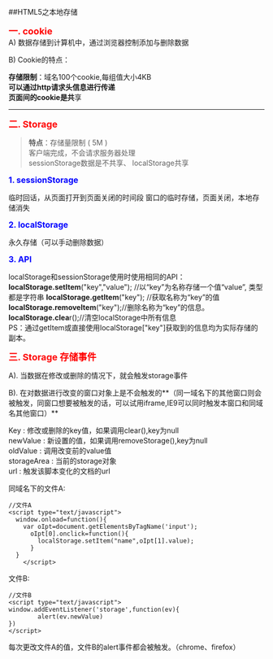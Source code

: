 ##HTML5之本地存储

**<font size="4" color="red">一. cookie</font>**   
A) 数据存储到计算机中，通过浏览器控制添加与删除数据   

B) Cookie的特点：  
  
**存储限制**：域名100个cookie,每组值大小4KB  
**可以通过http请求头信息进行传递**  
**页面间的cookie是共**享  

******

**<font size="4" color="red">二. Storage</font>** 
>**特点**：存储量限制 ( 5M )  
客户端完成，不会请求服务器处理  
sessionStorage数据是不共享、 localStorage共享
  
**<font size="3" color="blue">1. sessionStorage</font>**

临时回话，从页面打开到页面关闭的时间段
窗口的临时存储，页面关闭，本地存储消失  



**<font size="3" color="blue">2. localStorage</font>** 
 
永久存储（可以手动删除数据）  

**<font size="3" color="blue">3. API</font>**   

localStorage和sessionStorage使用时使用相同的API：  
**localStorage.setItem**("key","value"); //以“key”为名称存储一个值“value”, 类型都是字符串 
**localStorage.getItem**("key"); //获取名称为“key”的值  
**localStorage.removeItem**("key");//删除名称为“key”的信息。
**localStorage.clea**r();​//清空localStorage中所有信息  
PS：通过getItem或直接使用localStorage["key"]获取到的信息均为实际存储的副本。
  
**<font size="4" color="red">三. Storage 存储事件</font>**   

A). 当数据在修改或删除的情况下，就会触发storage事件  

B). 在对数据进行改变的窗口对象上是不会触发的**（同一域名下的其他窗口则会被触发，同窗口想要被触发的话，可以试用iframe,IE9可以同时触发本窗口和同域名其他窗口）**
   
Key : 修改或删除的key值，如果调用clear(),key为null  
newValue  :  新设置的值，如果调用removeStorage(),key为null  
oldValue :  调用改变前的value值  
storageArea : 当前的storage对象  
url :  触发该脚本变化的文档的url  

 同域名下的文件A:

    //文件A	
    <script type="text/javascript">
	  window.onload=function(){
	  	var oIpt=document.getElementsByTagName('input');
	  	  oIpt[0].onclick=function(){
	  	  	localStorage.setItem("name",oIpt[1].value);
	  	  }
	  }
		</script>
文件B:  

    //文件B
    <script type="text/javascript">
    window.addEventListener('storage',function(ev){
            alert(ev.newValue)
    })
	</script>
每次更改文件A的值，文件B的alert事件都会被触发。（chrome、firefox）